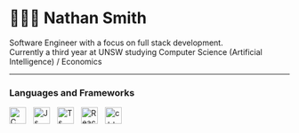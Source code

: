 # 🏋🏻‍♂️ Nathan Smith
Software Engineer with a focus on full stack development.\
Currently a third year at UNSW studying Computer Science (Artificial Intelligence) / Economics

---
### Languages and Frameworks
<img align="left" alt="C" width="30px" style="padding-right:10px" src="https://cdn.jsdelivr.net/gh/devicons/devicon@latest/icons/c/c-original.svg" />
<img align="left" alt="Js" width="30px" style="padding-right:10px" src="https://cdn.jsdelivr.net/gh/devicons/devicon@latest/icons/javascript/javascript-original.svg" />
<img align="left" alt="Ts" width="30px" style="padding-right:10px" src="https://cdn.jsdelivr.net/gh/devicons/devicon@latest/icons/typescript/typescript-original.svg" />
<img align="left" alt="React" width="30px" style="padding-right:10px" src="https://cdn.jsdelivr.net/gh/devicons/devicon@latest/icons/react/react-original.svg" />
<img align="left" alt="c++" width="30px" style="padding-right:10px" src="https://cdn.jsdelivr.net/gh/devicons/devicon@latest/icons/cplusplus/cplusplus-original.svg" />


          
